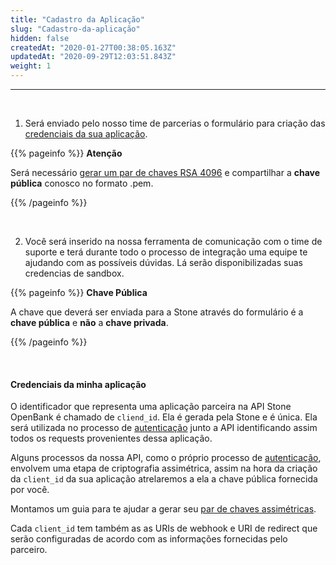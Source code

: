```yaml
---
title: "Cadastro da Aplicação"
slug: "Cadastro-da-aplicação"
hidden: false
createdAt: "2020-01-27T00:38:05.163Z"
updatedAt: "2020-09-29T12:03:51.843Z"
weight: 1
---
```


---

<br>

1. Será enviado pelo nosso time de parcerias o formulário para criação das [credenciais da sua aplicação](https://docs.openbank.stone.com.br/docs/cadastro-na-aplica%C3%A7%C3%A3o#credenciais-da-minha-aplica%C3%A7%C3%A3o).

{{% pageinfo %}}
**Atenção**

Será necessário [gerar um par de chaves RSA 4096](/docs/guias/integracao/cadastro-da-aplicacao/gerando-o-par-de-chaves) e compartilhar a **chave pública** conosco no formato .pem.

{{% /pageinfo %}}

<br>

2. Você será inserido na nossa ferramenta de comunicação com o time de suporte e terá durante todo o processo de integração uma equipe te ajudando com as possíveis dúvidas. Lá serão disponibilizadas suas credencias de sandbox. 

{{% pageinfo %}}
**Chave Pública**

A chave que deverá ser enviada para a Stone através do formulário é a **chave pública** e **não** a **chave privada**.

{{% /pageinfo %}}

<br>


#### **Credenciais da minha aplicação**

O identificador que representa uma aplicação parceira na API Stone OpenBank é chamado de `cliend_id`. Ela é gerada pela Stone e é única. Ela será utilizada no processo de [autenticação](/docs/guias/integracao/autenticacao) junto a API identificando assim todos os requests provenientes dessa aplicação. 

Alguns processos da nossa API, como o próprio processo de [autenticação](/docs/guias/integracao/autenticacao), envolvem uma etapa de criptografia assimétrica, assim na hora da criação da `client_id` da sua aplicação atrelaremos a ela a chave pública fornecida por você. 

Montamos um guia para te ajudar a gerar seu [par de chaves assimétricas](/docs/guias/integracao/cadastro-da-aplicacao/gerando-o-par-de-chaves).

Cada `client_id` tem também as as URIs de webhook e URI de redirect que serão configuradas de acordo com as informações fornecidas pelo parceiro.

<br>